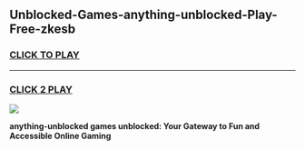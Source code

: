 
## Unblocked-Games-anything-unblocked-Play-Free-zkesb
<h3>
<a href="https://premium76.site?title=anything-unblocked&ref=10A">CLICK TO PLAY</a></h3>
<hr>

<h3>
<a href="https://premium76.site?title=anything-unblocked&ref=10A">CLICK 2 PLAY</a>
  
</h3>

<a href="https://premium76.site?title=anything-unblocked&ref=10A"><img src="https://clearcache.store/games.png"></a>


**anything-unblocked games unblocked: Your Gateway to Fun and Accessible Online Gaming**
